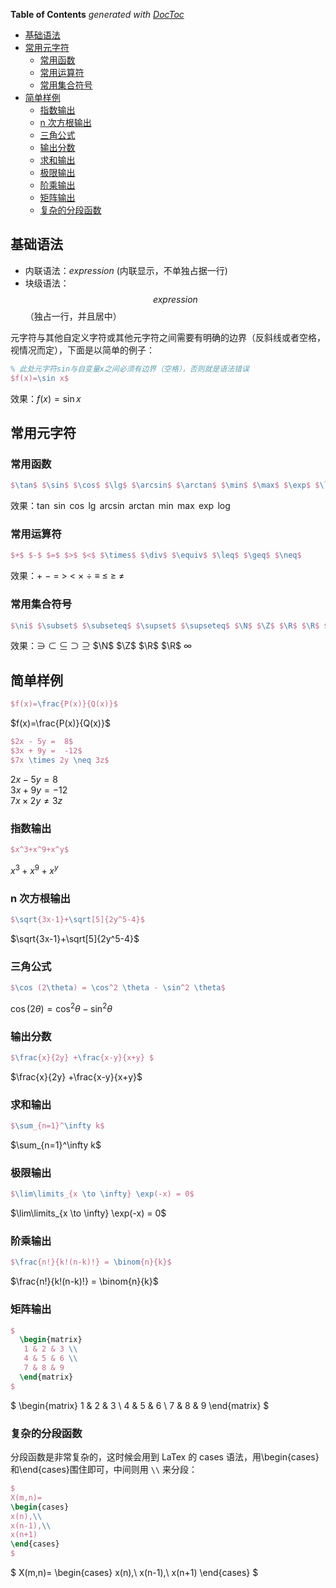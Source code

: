 <!-- START doctoc generated TOC please keep comment here to allow auto update -->
<!-- DON'T EDIT THIS SECTION, INSTEAD RE-RUN doctoc TO UPDATE -->

**Table of Contents** _generated with [DocToc](https://github.com/thlorenz/doctoc)_

- [基础语法](#%E5%9F%BA%E7%A1%80%E8%AF%AD%E6%B3%95)
- [常用元字符](#%E5%B8%B8%E7%94%A8%E5%85%83%E5%AD%97%E7%AC%A6)
  - [常用函数](#%E5%B8%B8%E7%94%A8%E5%87%BD%E6%95%B0)
  - [常用运算符](#%E5%B8%B8%E7%94%A8%E8%BF%90%E7%AE%97%E7%AC%A6)
  - [常用集合符号](#%E5%B8%B8%E7%94%A8%E9%9B%86%E5%90%88%E7%AC%A6%E5%8F%B7)
- [简单样例](#%E7%AE%80%E5%8D%95%E6%A0%B7%E4%BE%8B)
  - [指数输出](#%E6%8C%87%E6%95%B0%E8%BE%93%E5%87%BA)
  - [n 次方根输出](#n-%E6%AC%A1%E6%96%B9%E6%A0%B9%E8%BE%93%E5%87%BA)
  - [三角公式](#%E4%B8%89%E8%A7%92%E5%85%AC%E5%BC%8F)
  - [输出分数](#%E8%BE%93%E5%87%BA%E5%88%86%E6%95%B0)
  - [求和输出](#%E6%B1%82%E5%92%8C%E8%BE%93%E5%87%BA)
  - [极限输出](#%E6%9E%81%E9%99%90%E8%BE%93%E5%87%BA)
  - [阶乘输出](#%E9%98%B6%E4%B9%98%E8%BE%93%E5%87%BA)
  - [矩阵输出](#%E7%9F%A9%E9%98%B5%E8%BE%93%E5%87%BA)
  - [复杂的分段函数](#%E5%A4%8D%E6%9D%82%E7%9A%84%E5%88%86%E6%AE%B5%E5%87%BD%E6%95%B0)

<!-- END doctoc generated TOC please keep comment here to allow auto update -->

## 基础语法

- 内联语法：$expression$ (内联显示，不单独占据一行)
- 块级语法：$$expression$$ （独占一行，并且居中）

元字符与其他自定义字符或其他元字符之间需要有明确的边界（反斜线或者空格，视情况而定），下面是以简单的例子：

```latex
% 此处元字符sin与自变量x之间必须有边界（空格），否则就是语法错误
$f(x)=\sin x$
```

效果：$f(x)=\sin x$

## 常用元字符

### 常用函数

```latex
$\tan$ $\sin$ $\cos$ $\lg$ $\arcsin$ $\arctan$ $\min$ $\max$ $\exp$ $\log$
```

效果：$\tan$ $\sin$ $\cos$ $\lg$ $\arcsin$ $\arctan$ $\min$ $\max$ $\exp$ $\log$

### 常用运算符

```latex
$+$ $-$ $=$ $>$ $<$ $\times$ $\div$ $\equiv$ $\leq$ $\geq$ $\neq$
```

效果：$+$ $-$ $=$ $>$ $<$ $\times$ $\div$ $\equiv$ $\leq$ $\geq$ $\neq$

### 常用集合符号

```latex
$\ni$ $\subset$ $\subseteq$ $\supset$ $\supseteq$ $\N$ $\Z$ $\R$ $\R$ $\infty$
```

效果：$\ni$ $\subset$ $\subseteq$ $\supset$ $\supseteq$ $\N$ $\Z$ $\R$ $\R$ $\infty$

## 简单样例

```latex
$f(x)=\frac{P(x)}{Q(x)}$
```

$f(x)=\frac{P(x)}{Q(x)}$

```latex
$2x - 5y =  8$
$3x + 9y =  -12$
$7x \times 2y \neq 3z$
```

$2x - 5y =  8$  
$3x + 9y =  -12$  
$7x \times 2y \neq 3z$

### 指数输出

```latex
$x^3+x^9+x^y$
```

$x^3+x^9+x^y$

### n 次方根输出

```latex
$\sqrt{3x-1}+\sqrt[5]{2y^5-4}$
```

$\sqrt{3x-1}+\sqrt[5]{2y^5-4}$

### 三角公式

```latex
$\cos (2\theta) = \cos^2 \theta - \sin^2 \theta$
```

$\cos (2\theta) = \cos^2 \theta - \sin^2 \theta$

### 输出分数

```latex
$\frac{x}{2y} +\frac{x-y}{x+y} $
```

$\frac{x}{2y} +\frac{x-y}{x+y}$

### 求和输出

```latex
$\sum_{n=1}^\infty k$
```

$\sum_{n=1}^\infty k$

### 极限输出

```latex
$\lim\limits_{x \to \infty} \exp(-x) = 0$
```

$\lim\limits_{x \to \infty} \exp(-x) = 0$

### 阶乘输出

```latex
$\frac{n!}{k!(n-k)!} = \binom{n}{k}$
```

$\frac{n!}{k!(n-k)!} = \binom{n}{k}$

### 矩阵输出

```latex
$
  \begin{matrix}
   1 & 2 & 3 \\
   4 & 5 & 6 \\
   7 & 8 & 9
  \end{matrix}
$
```

$
  \begin{matrix}
   1 & 2 & 3 \\
   4 & 5 & 6 \\
   7 & 8 & 9
  \end{matrix} 
$

### 复杂的分段函数

分段函数是非常复杂的，这时候会用到 LaTex 的 cases 语法，用\begin{cases}和\end{cases}围住即可，中间则用 `\\` 来分段：

```latex
$
X(m,n)=
\begin{cases}
x(n),\\
x(n-1),\\
x(n+1)
\end{cases}
$
```

$
X(m,n)=
\begin{cases}
  x(n),\\
  x(n-1),\\
  x(n+1)
\end{cases}
$
